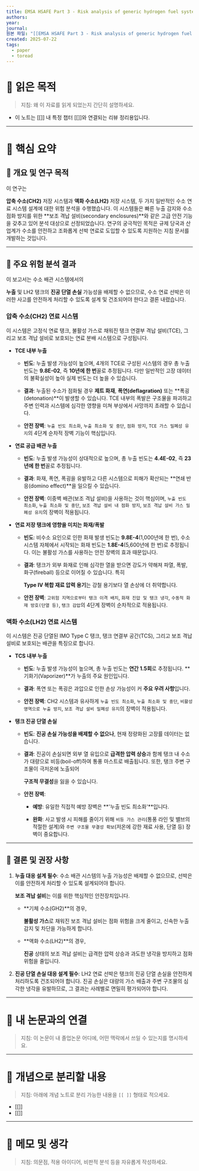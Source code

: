 ```yaml
---
title: EMSA HSAFE Part 3 - Risk analysis of generic hydrogen fuel systems
authors: 
year: 
journal: 
원본 파일: "[[EMSA HSAFE Part 3 - Risk analysis of generic hydrogen fuel systems.pdf]]"
created: 2025-07-22
tags:
  - paper
  - toread
---
```

# 🎯 읽은 목적  
> 지침: 왜 이 자료를 읽게 되었는지 간단히 설명하세요.

- 이 노트는 [[]] 내 특정 챕터 [[]]와 연결되는 리뷰 정리용입니다.  
---

# 🧩 핵심 요약  
## 📜 개요 및 연구 목적

이 연구는

**압축 수소(CH2)** 저장 시스템과 **액화 수소(LH2)** 저장 시스템, 두 가지 일반적인 수소 연료 시스템 설계에 대한 위험 분석을 수행했습니다. 이 시스템들은 빠른 누출 감지와 수소 점화 방지를 위한 **보조 격납 설비(secondary enclosures)**와 같은 고급 안전 기능을 갖추고 있어 분석 대상으로 선정되었습니다. 연구의 궁극적인 목적은 규제 당국과 산업계가 수소를 안전하고 조화롭게 선박 연료로 도입할 수 있도록 지원하는 지침 문서를 개발하는 것입니다.

---

## 🔬 주요 위험 분석 결과

이 보고서는 수소 배관 시스템에서의

**누출** 및 LH2 탱크의 **진공 단열 손실** 가능성을 배제할 수 없으므로, 수소 연료 선박은 이러한 사고를 안전하게 처리할 수 있도록 설계 및 건조되어야 한다고 결론 내렸습니다.

### 압축 수소(CH2) 연료 시스템

이 시스템은 고정식 연료 탱크, 불활성 가스로 채워진 탱크 연결부 격납 설비(TCE), 그리고 보조 격납 설비로 보호되는 연료 분배 시스템으로 구성됩니다.

- **TCE 내부 누출**
    
    - **빈도**: 누출 발생 가능성이 높으며, 4개의 TCE로 구성된 시스템의 경우 총 누출 빈도는 **9.8E-02**, 즉 **10년에 한 번**꼴로 추정됩니다. 다만 일반적인 고장 데이터의 불확실성이 높아 실제 빈도는 더 높을 수 있습니다.
        
    - **결과**: 누출된 수소가 점화될 경우 **제트 화재**, **폭연(deflagration)** 또는 **폭굉(detonation)**이 발생할 수 있습니다. TCE 내부의 폭발은 구조물을 파괴하고 주변 인력과 시스템에 심각한 영향을 미쳐 부상에서 사망까지 초래할 수 있습니다.
        
    - **안전 장벽**: `누출 빈도 최소화`, `누출 최소화 및 중단`, `점화 방지`, `TCE 가스 밀폐성 유지`의 4단계 순차적 장벽 기능이 핵심입니다.
        
- **연료 공급 배관 누출**
    
    - **빈도**: 누출 발생 가능성이 상대적으로 높으며, 총 누출 빈도는 **4.4E-02**, 즉 **23년에 한 번**꼴로 추정됩니다.
        
    - **결과**: 화재, 폭연, 폭굉을 유발하고 다른 시스템으로 피해가 확산되는 **연쇄 반응(domino effect)**을 일으킬 수 있습니다.
        
    - **안전 장벽**: 이중벽 배관(보조 격납 설비)을 사용하는 것이 핵심이며, `누출 빈도 최소화`, `누출 최소화 및 중단`, `보조 격납 설비 내 점화 방지`, `보조 격납 설비 가스 밀폐성 유지`의 장벽이 적용됩니다.
        
- **연료 저장 탱크에 영향을 미치는 화재/폭발**
    
    - **빈도**: 비수소 요인으로 인한 화재 발생 빈도는 **9.8E-4**(1,000년에 한 번), 수소 시스템 자체에서 시작되는 화재 빈도는 **1.8E-4**(5,600년에 한 번)로 추정됩니다. 이는 불활성 가스를 사용하는 안전 장벽의 효과 때문입니다.
        
    - **결과**: 탱크가 외부 화재로 인해 심각한 열을 받으면 강도가 약해져 파열, 폭발, 화구(fireball) 등으로 이어질 수 있습니다. 특히
        
        **Type IV 복합 재료 압력 용기**는 강철 용기보다 열 손상에 더 취약합니다.
        
    - **안전 장벽**: `고위험 지역으로부터 탱크 이격 배치`, `화재 진압 및 탱크 냉각`, `수동적 화재 방호(단열 등)`, `탱크 감압`의 4단계 장벽이 순차적으로 적용됩니다.
        

### 액화 수소(LH2) 연료 시스템

이 시스템은 진공 단열된 IMO Type C 탱크, 탱크 연결부 공간(TCS), 그리고 보조 격납 설비로 보호되는 배관을 특징으로 합니다.

- **TCS 내부 누출**
    
    - **빈도**: 누출 발생 가능성이 높으며, 총 누출 빈도는 **연간 1.5회**로 추정됩니다. **기화기(Vaporizer)**가 누출의 주요 원인입니다.
        
    - **결과**: 폭연 또는 폭굉은 과압으로 인한 손상 가능성이 커 **주요 우려 사항**입니다.
        
    - **안전 장벽**: CH2 시스템과 유사하게 `누출 빈도 최소화`, `누출 최소화 및 중단`, `비활성 영역으로 누출 방지`, `보조 격납 설비 밀폐성 유지`의 장벽이 적용됩니다.
        
- **탱크 진공 단열 손실**
    
    - **빈도**: **진공 손실 가능성을 배제할 수 없으나**, 현재 정량화된 고장률 데이터는 없습니다.
        
    - **결과**: 진공이 손실되면 외부 열 유입으로 **급격한 압력 상승**과 함께 탱크 내 수소가 대량으로 비등(boil-off)하여 통풍 마스트로 배출됩니다. 또한, 탱크 주변 구조물이 극저온에 노출되어
        
        **구조적 무결성**을 잃을 수 있습니다.
        
    - **안전 장벽**:
        
        - **예방**: 유일한 직접적 예방 장벽은 **'누출 빈도 최소화'**입니다.
            
        - **완화**: 사고 발생 시 피해를 줄이기 위해 `비등 가스 관리`(통풍 라인 및 밸브의 적절한 설계)와 `주변 구조물 무결성 확보`(저온에 강한 재료 사용, 단열 등) 장벽이 중요합니다.
            

---

## 🏁 결론 및 권장 사항

1. **누출 대응 설계 필수**: 수소 배관 시스템의 누출 가능성은 배제할 수 없으므로, 선박은 이를 안전하게 처리할 수 있도록 설계되어야 합니다.
    
    **보조 격납 설비**는 이를 위한 핵심적인 안전장치입니다.
    
    - **기체 수소(GH2)**의 경우,
        
        **불활성 가스**로 채워진 보조 격납 설비는 점화 위험을 크게 줄이고, 신속한 누출 감지 및 차단을 가능하게 합니다.
        
    - **액화 수소(LH2)**의 경우,
        
        **진공** 상태의 보조 격납 설비는 급격한 압력 상승과 과도한 냉각을 방지하고 점화 위험을 줄입니다.
        
2. **진공 단열 손실 대응 설계 필수**: LH2 연료 선박은 탱크의 진공 단열 손실을 안전하게 처리하도록 건조되어야 합니다. 진공 손실은 대량의 가스 배출과 주변 구조물의 심각한 냉각을 유발하므로, 그 결과는 사례별로 면밀히 평가되어야 합니다.









---

# 🧠 내 논문과의 연결  
> 지침: 이 논문이 내 졸업논문 어디에, 어떤 맥락에서 쓰일 수 있는지를 명시하세요.

---

# 🧩 개념으로 분리할 내용  
> 지침: 아래에 개념 노트로 분리 가능한 내용을 `[[ ]]` 형태로 적으세요.

- [[]]
- [[]]

---

# 💬 메모 및 생각  
> 지침: 의문점, 적용 아이디어, 비판적 분석 등을 자유롭게 작성하세요.
